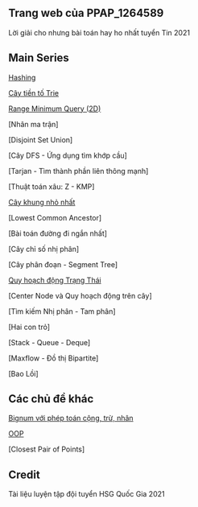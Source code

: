 ## Trang web của PPAP_1264589

Lời giải cho nhưng bài toán hay ho nhất tuyển Tin 2021

## Main Series

[Hashing](https://ppap-1264589.github.io/Hashing)

[Cây tiền tố Trie](https://ppap-1264589.github.io/Trie)

[Range Minimum Query (2D)](https://ppap-1264589.github.io/RMQ)

[Nhân ma trận]

[Disjoint Set Union]

[Cây DFS - Ứng dụng tìm khớp cầu]

[Tarjan - Tìm thành phần liên thông mạnh]

[Thuật toán xâu: Z - KMP]

[Cây khung nhỏ nhất](https://ppap-1264589.github.io/MST/)

[Lowest Common Ancestor]

[Bài toán đường đi ngắn nhất]

[Cây chỉ số nhị phân]

[Cây phân đoạn - Segment Tree]

[Quy hoạch động Trạng Thái](https://ppap-1264589.github.io/Bitmasking)

[Center Node và Quy hoạch động trên cây]

[Tìm kiếm Nhị phân - Tam phân]

[Hai con trỏ]

[Stack - Queue - Deque]

[Maxflow - Đồ thị Bipartite]

[Bao Lồi]

## Các chủ đề khác

[Bignum với phép toán cộng, trừ, nhân](https://ppap-1264589.github.io/Bignum)

[OOP](https://ppap-1264589.github.io/OOP)

[Closest Pair of Points]

## Credit
Tài liệu luyện tập đội tuyển HSG Quốc Gia 2021
